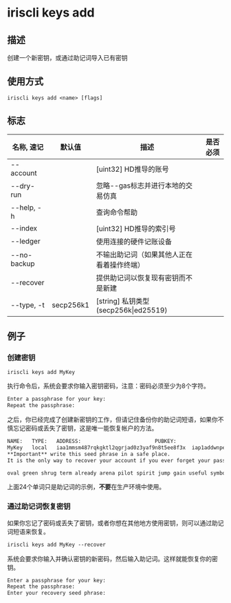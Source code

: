 # iriscli keys add

## 描述

创建一个新密钥，或通过助记词导入已有密钥

## 使用方式

```
iriscli keys add <name> [flags]
```

## 标志

| 名称, 速记       | 默认值     | 描述                                                              | 是否必须  |
| --------------- | --------- | ----------------------------------------------------------------- | -------- |
| --account       |           | [uint32] HD推导的账号                                              |          |
| --dry-run       |           | 忽略--gas标志并进行本地的交易仿真                                     |          |
| --help, -h      |           | 查询命令帮助                                                       |          |
| --index         |           | [uint32] HD推导的索引号                                            |          |
| --ledger        |           | 使用连接的硬件记账设备                                               |          |
| --no-backup     |           | 不输出助记词（如果其他人正在看着操作终端）                              |          |
| --recover       |           | 提供助记词以恢复现有密钥而不是新建                                     |          |
| --type, -t      | secp256k1 | [string] 私钥类型 (secp256k\|ed25519)                              |          |

## 例子

### 创建密钥

```shell
iriscli keys add MyKey
```

执行命令后，系统会要求你输入密钥密码，注意：密码必须至少为8个字符。

```txt
Enter a passphrase for your key:
Repeat the passphrase:
```

之后，你已经完成了创建新密钥的工作，但请记住备份你的助记词短语，如果你不慎忘记密码或丢失了密钥，这是唯一能恢复帐户的方法。

```txt
NAME:	TYPE:	ADDRESS:						PUBKEY:
MyKey	local	iaa1mmsm487rqkgktl2qgrjad0z3yaf9n8t5ee8f3x	iap1addwnpepq2g0u7cnxp5ew0yhqep8j4rth5ugq8ky7gjmunk8tkpze95ss23akexx3tn
**Important** write this seed phrase in a safe place.
It is the only way to recover your account if you ever forget your password.

oval green shrug term already arena pilot spirit jump gain useful symbol hover grid item concert kiss zero bleak farm capable peanut snack basket
```

上面24个单词只是助记词的示例，**不要**在生产环境中使用。

### 通过助记词恢复密钥

如果你忘记了密码或丢失了密钥，或者你想在其他地方使用密钥，则可以通过助记词短语来恢复。

```txt
iriscli keys add MyKey --recover
```

系统会要求你输入并确认密钥的新密码，然后输入助记词。这样就能恢复你的密钥。

```txt
Enter a passphrase for your key:
Repeat the passphrase:
Enter your recovery seed phrase:
```

